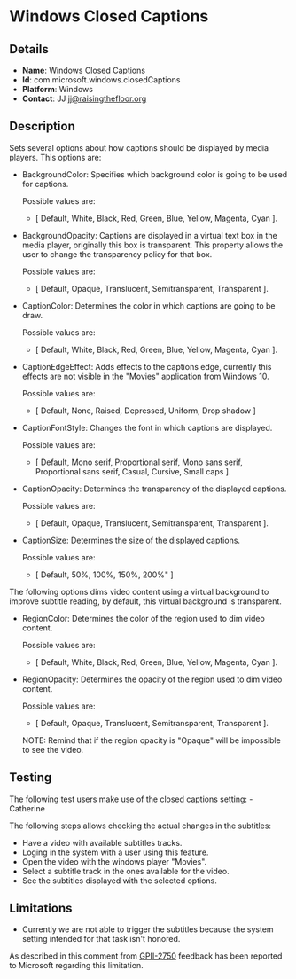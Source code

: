 # Windows Closed Captions

## Details

* __Name__: Windows Closed Captions
* __Id__: com.microsoft.windows.closedCaptions
* __Platform__: Windows
* __Contact__: JJ <jj@raisingthefloor.org>

## Description

Sets several options about how captions should be displayed by media players. This options are:

* BackgroundColor: Specifies which background color is going to be used for captions.

  Possible values are:
   - [ Default, White, Black, Red, Green, Blue, Yellow, Magenta, Cyan ].

* BackgroundOpacity: Captions are displayed in a virtual text box in the media player, originally this box
    is transparent. This property allows the user to change the transparency policy for that box.

    Possible values are:
    - [ Default, Opaque, Translucent, Semitransparent, Transparent ].

* CaptionColor: Determines the color in which captions are going to be draw.

    Possible values are:
    - [ Default, White, Black, Red, Green, Blue, Yellow, Magenta, Cyan ].

* CaptionEdgeEffect: Adds effects to the captions edge, currently this effects are not visible in the
    "Movies" application from Windows 10.

    Possible values are:
    - [ Default, None, Raised, Depressed, Uniform, Drop shadow ]

* CaptionFontStyle: Changes the font in which captions are displayed.

    Possible values are:
    - [ Default, Mono serif, Proportional serif, Mono sans serif, Proportional sans serif, Casual, Cursive, Small caps ].

* CaptionOpacity: Determines the transparency of the displayed captions.

    Possible values are:
    - [ Default, Opaque, Translucent, Semitransparent, Transparent ].

* CaptionSize: Determines the size of the displayed captions.

    Possible values are:
    - [ Default, 50%, 100%, 150%, 200%" ]


The following options dims video content using a virtual background to improve subtitle reading,
 by default, this virtual background is transparent.

* RegionColor: Determines the color of the region used to dim video content.

    Possible values are:
    - [ Default, White, Black, Red, Green, Blue, Yellow, Magenta, Cyan ].

* RegionOpacity: Determines the opacity of the region used to dim video content.

    Possible values are:
    - [ Default, Opaque, Translucent, Semitransparent, Transparent ].

    NOTE: Remind that if the region opacity is "Opaque" will be impossible to see the video.

## Testing

The following test users make use of the closed captions setting:
    - Catherine

The following steps allows checking the actual changes in the subtitles:

- Have a video with available subtitles tracks.
- Loging in the system with a user using this feature.
- Open the video with the windows player "Movies".
- Select a subtitle track in the ones available for the video.
- See the subtitles displayed with the selected options.

## Limitations

* Currently we are not able to trigger the subtitles because the system setting intended for that task isn't honored.

As described in this comment from [GPII-2750](https://issues.gpii.net/browse/GPII-2750?focusedCommentId=42709&page=com.atlassian.jira.plugin.system.issuetabpanels:comment-tabpanel#comment-42709)
feedback has been reported to Microsoft regarding this limitation.
